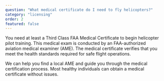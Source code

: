 ```yaml
---
question: "What medical certificate do I need to fly helicopters?"
category: "licensing"
order: 2
featured: false
---
```


You need at least a Third Class FAA Medical Certificate to begin helicopter pilot training. This medical exam is conducted by an FAA-authorized aviation medical examiner (AME). The medical certificate verifies that you meet the health standards required for safe flight operations.

We can help you find a local AME and guide you through the medical certification process. Most healthy individuals can obtain a medical certificate without issues.
